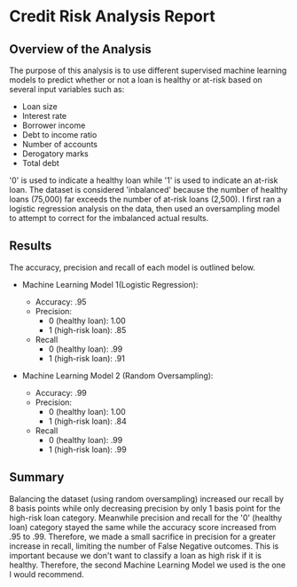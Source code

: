 # Credit Risk Analysis Report

## Overview of the Analysis

The purpose of this analysis is to use different supervised machine learning models to predict whether or not a loan is healthy or at-risk based on several input variables such as:

* Loan size
* Interest rate
* Borrower income
* Debt to income ratio
* Number of accounts
* Derogatory marks
* Total debt

'0' is used to indicate a healthy loan while '1' is used to indicate an at-risk loan.  The dataset is considered 'inbalanced' because the number of healthy loans (75,000) far exceeds the number of at-risk loans (2,500).  I first ran a logistic regression analysis on the data, then used an oversampling model to attempt to correct for the imbalanced actual results.

## Results

The accuracy, precision and recall of each model is outlined below.

* Machine Learning Model 1(Logistic Regression):
  * Accuracy: .95
  * Precision:
      * 0 (healthy loan): 1.00
      * 1 (high-risk loan): .85
  * Recall
      * 0 (healthy loan): .99
      * 1 (high-risk loan):  .91

* Machine Learning Model 2 (Random Oversampling):
  * Accuracy: .99
  * Precision:
      * 0 (healthy loan): 1.00
      * 1 (high-risk loan): .84
  * Recall
      * 0 (healthy loan): .99
      * 1 (high-risk loan):  .99

## Summary

Balancing the dataset (using random oversampling) increased our recall by 8 basis points while only decreasing precision by only 1 basis point for the high-risk loan category.  Meanwhile precision and recall for the '0' (healthy loan) category stayed the same while the accuracy score increased from .95 to .99.  Therefore, we made a small sacrifice in precision for a greater increase in recall, limiting the number of False Negative outcomes.  This is important because we don't want to classify a loan as high risk if it is healthy.  Therefore, the second Machine Learning Model we used is the one I would recommend.

